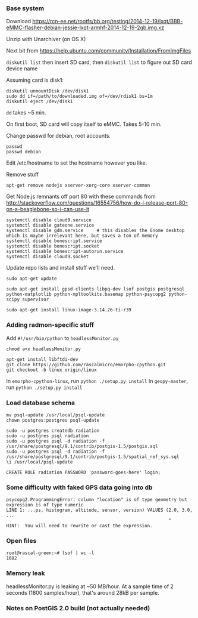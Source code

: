 ### Base system ###

Download https://rcn-ee.net/rootfs/bb.org/testing/2014-12-19/lxqt/BBB-eMMC-flasher-debian-jessie-lxqt-armhf-2014-12-19-2gb.img.xz

Unzip with Unarchiver (on OS X)

Next bit from https://help.ubuntu.com/community/Installation/FromImgFiles

`diskutil list` then insert SD card, then `diskutil list` to figure out SD card device name

Assuming card is disk1:

    diskutil unmountDisk /dev/disk1
    sudo dd if=/path/to/downloaded.img of=/dev/rdisk1 bs=1m
    diskutil eject /dev/disk1

`dd` takes ~5 min.

On first boot, SD card will copy itself to eMMC. Takes 5-10 min.

Change passwd for debian, root accounts.

    passwd
    passwd debian

Edit /etc/hostname to set the hostname however you like.

Remove stuff

    apt-get remove nodejs xserver-xorg-core xserver-common

Get Node.js remnants off port 80 with these commands from http://stackoverflow.com/questions/16554756/how-do-i-release-port-80-on-a-beaglebone-so-i-can-use-it

    systemctl disable cloud9.service
    systemctl disable gateone.service
    systemctl disable gdm.service     # this disables the Gnome desktop which is maybe irrelevant here, but saves a ton of memory
    systemctl disable bonescript.service
    systemctl disable bonescript.socket
    systemctl disable bonescript-autorun.service
    systemctl disable cloud9.socket

Update repo lists and install stuff we'll need.

    sudo apt-get update

    sudo apt-get install gpsd-clients libpq-dev lsof postgis postgresql python-matplotlib python-mpltoolkits.basemap python-psycopg2 python-scipy supervisor

    sudo apt-get install linux-image-3.14.26-ti-r39

### Adding radmon-specific stuff ###
Add `#!/usr/bin/python` to `headlessMonitor.py`

`chmod a+x headlessMonitor.py`

    apt-get install libftdi-dev
    git clone https://github.com/rascalmicro/emorpho-cpython.git
    git checkout -b linux origin/linux

In `emorpho-cpython-linux`, run `python ./setup.py install`
In `geopy-master`, run `python ./setup.py install`

### Load database schema ###

    mv psql-update /usr/local/psql-update
    chown postgres:postgres psql-update

    sudo -u postgres createdb radiation
    sudo -u postgres psql radiation
    sudo -u postgres psql -d radiation -f /usr/share/postgresql/9.1/contrib/postgis-1.5/postgis.sql
    sudo -u postgres psql -d radiation -f /usr/share/postgresql/9.1/contrib/postgis-1.5/spatial_ref_sys.sql
    \i /usr/local/psql-update
    
    CREATE ROLE radiation PASSWORD 'password-goes-here' login;

### Some difficulty with faked GPS data going into db ###

    psycopg2.ProgrammingError: column "location" is of type geometry but expression is of type numeric
    LINE 1: ...ps, histogram, altitude, sensor, version) VALUES (2.0, 3.0, ...
                                                                 ^
    HINT:  You will need to rewrite or cast the expression.

### Open files ###

    root@rascal-green:~# lsof | wc -l
    1682

### Memory leak ###

headlessMonitor.py is leaking at ~50 MB/hour. At a sample time of 2 seconds (1800 samples/hour), that's around 28kB per sample.

### Notes on PostGIS 2.0 build (not actually needed) ###
